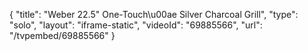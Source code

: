 {
    "title": "Weber 22.5\" One-Touch\u00ae Silver Charcoal Grill",
    "type": "solo",
    "layout": "iframe-static",
    "videoId": "69885566",
    "url": "\/tvpembed\/69885566"
}